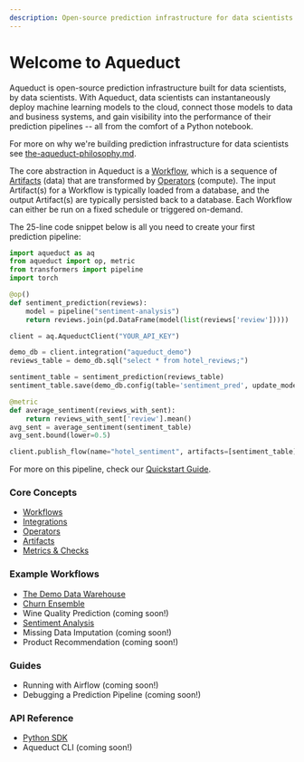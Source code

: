 ```yaml
---
description: Open-source prediction infrastructure for data scientists
---
```


# Welcome to Aqueduct

Aqueduct is open-source prediction infrastructure built for data scientists, by data scientists. With Aqueduct, data scientists can instantaneously deploy machine learning models to the cloud, connect those models to data and business systems, and gain visibility into the performance of their prediction pipelines -- all from the comfort of a Python notebook.&#x20;

For more on why we're building prediction infrastructure for data scientists see [the-aqueduct-philosophy.md](the-aqueduct-philosophy.md "mention").

The core abstraction in Aqueduct is a [Workflow](workflows/page-4.md), which is a sequence of [Artifacts](artifacts.md) (data) that are transformed by [Operators](operators.md) (compute). The input Artifact(s) for a Workflow is typically loaded from a database, and the output Artifact(s) are typically persisted back to a database. Each Workflow can either be run on a fixed schedule or triggered on-demand.&#x20;

The 25-line code snippet below is all you need to create your first prediction pipeline:

```python
import aqueduct as aq
from aqueduct import op, metric
from transformers import pipeline
import torch

@op()
def sentiment_prediction(reviews):
    model = pipeline("sentiment-analysis")
    return reviews.join(pd.DataFrame(model(list(reviews['review']))))

client = aq.AqueductClient("YOUR_API_KEY")

demo_db = client.integration("aqueduct_demo")
reviews_table = demo_db.sql("select * from hotel_reviews;")

sentiment_table = sentiment_prediction(reviews_table)
sentiment_table.save(demo_db.config(table='sentiment_pred', update_mode='replace'))

@metric
def average_sentiment(reviews_with_sent):
    return reviews_with_sent['review'].mean()
avg_sent = average_sentiment(sentiment_table)
avg_sent.bound(lower=0.5)

client.publish_flow(name="hotel_sentiment", artifacts=[sentiment_table])
```

For more on this pipeline, check our [Quickstart Guide](quickstart-guide.md).&#x20;

### Core Concepts

* [Workflows](workflows/page-4.md)
* [Integrations](integrations/)&#x20;
* [Operators](operators.md)
* [Artifacts](artifacts.md)
* [Metrics & Checks](metrics-and-checks.md)

### Example Workflows

* [The Demo Data Warehouse](example-workflows/demo-data-warehouse.md)
* [Churn Ensemble](example-workflows/churn-ensemble.md)
* Wine Quality Prediction (coming soon!)
* [Sentiment Analysis](example-workflows/sentiment-analysis.md)
* Missing Data Imputation (coming soon!)
* Product Recommendation (coming soon!)

### Guides

* Running with Airflow (coming soon!)
* Debugging a Prediction Pipeline (coming soon!)

### API Reference

* [Python SDK](api-reference/sdk-reference/)
* Aqueduct CLI (coming soon!)
